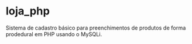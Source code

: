 # loja_php
Sistema de cadastro básico para preenchimentos de produtos de forma prodedural em PHP usando o MySQLi.

